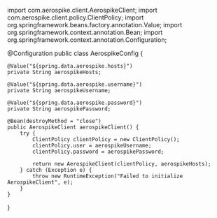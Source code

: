 import com.aerospike.client.AerospikeClient;
import com.aerospike.client.policy.ClientPolicy;
import org.springframework.beans.factory.annotation.Value;
import org.springframework.context.annotation.Bean;
import org.springframework.context.annotation.Configuration;

@Configuration
public class AerospikeConfig {

    @Value("${spring.data.aerospike.hosts}")
    private String aerospikeHosts;

    @Value("${spring.data.aerospike.username}")
    private String aerospikeUsername;

    @Value("${spring.data.aerospike.password}")
    private String aerospikePassword;

    @Bean(destroyMethod = "close")
    public AerospikeClient aerospikeClient() {
        try {
            ClientPolicy clientPolicy = new ClientPolicy();
            clientPolicy.user = aerospikeUsername;
            clientPolicy.password = aerospikePassword;

            return new AerospikeClient(clientPolicy, aerospikeHosts);
        } catch (Exception e) {
            throw new RuntimeException("Failed to initialize AerospikeClient", e);
        }
    }
}
